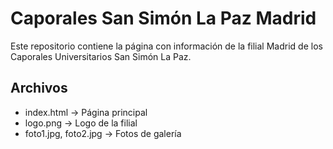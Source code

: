 # Caporales San Simón La Paz Madrid

Este repositorio contiene la página con información de la filial Madrid de los Caporales Universitarios San Simón La Paz.

## Archivos
- index.html → Página principal
- logo.png → Logo de la filial
- foto1.jpg, foto2.jpg → Fotos de galería
